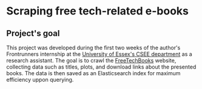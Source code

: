 # Scraping free tech-related e-books

## Project's goal
This project was developed during the first two weeks of the author's Frontrunners internship at the [University of Essex's CSEE department](https://www.essex.ac.uk/departments/computer-science-and-electronic-engineering) as a research assistant. The goal is to crawl the [FreeTechBooks](https://www.freetechbooks.com/) website, collecting data such as titles, plots, and download links about the presented books. The data is then saved as an Elasticsearch index for maximum efficiency uppon querying.
